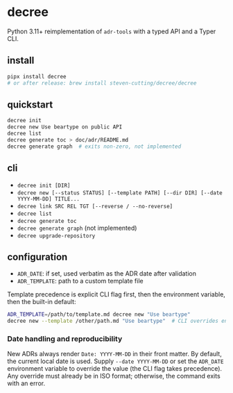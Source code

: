 # decree

Python 3.11+ reimplementation of `adr-tools` with a typed API and a Typer CLI.

## install

```bash
pipx install decree
# or after release: brew install steven-cutting/decree/decree
````

## quickstart

```bash
decree init
decree new Use beartype on public API
decree list
decree generate toc > doc/adr/README.md
decree generate graph  # exits non-zero, not implemented
```

## cli

* `decree init [DIR]`
* `decree new [--status STATUS] [--template PATH] [--dir DIR] [--date YYYY-MM-DD] TITLE...`
* `decree link SRC REL TGT [--reverse / --no-reverse]`
* `decree list`
* `decree generate toc`
* `decree generate graph` (not implemented)
* `decree upgrade-repository`

## configuration

* `ADR_DATE`: if set, used verbatim as the ADR date after validation
* `ADR_TEMPLATE`: path to a custom template file

Template precedence is explicit CLI flag first, then the environment variable, then the
built-in default:

```bash
ADR_TEMPLATE=/path/to/template.md decree new "Use beartype"
decree new --template /other/path.md "Use beartype"  # CLI overrides env var
```

### Date handling and reproducibility

New ADRs always render `Date: YYYY-MM-DD` in their front matter. By default, the
current local date is used. Supply `--date YYYY-MM-DD` or set the `ADR_DATE`
environment variable to override the value (the CLI flag takes precedence). Any
override must already be in ISO format; otherwise, the command exits with an
error.
